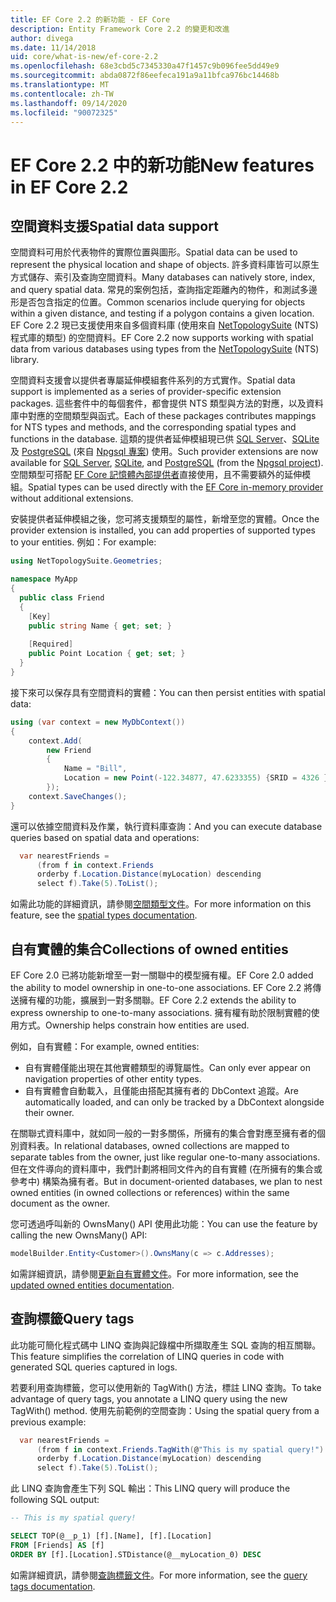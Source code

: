 ```yaml
---
title: EF Core 2.2 的新功能 - EF Core
description: Entity Framework Core 2.2 的變更和改進
author: divega
ms.date: 11/14/2018
uid: core/what-is-new/ef-core-2.2
ms.openlocfilehash: 68e3cbd5c7345330a47f1457c9b096fee5dd49e9
ms.sourcegitcommit: abda0872f86eefeca191a9a11bfca976bc14468b
ms.translationtype: MT
ms.contentlocale: zh-TW
ms.lasthandoff: 09/14/2020
ms.locfileid: "90072325"
---
```

# <a name="new-features-in-ef-core-22"></a><span data-ttu-id="1a3e3-103">EF Core 2.2 中的新功能</span><span class="sxs-lookup"><span data-stu-id="1a3e3-103">New features in EF Core 2.2</span></span>

## <a name="spatial-data-support"></a><span data-ttu-id="1a3e3-104">空間資料支援</span><span class="sxs-lookup"><span data-stu-id="1a3e3-104">Spatial data support</span></span>

<span data-ttu-id="1a3e3-105">空間資料可用於代表物件的實際位置與圖形。</span><span class="sxs-lookup"><span data-stu-id="1a3e3-105">Spatial data can be used to represent the physical location and shape of objects.</span></span>
<span data-ttu-id="1a3e3-106">許多資料庫皆可以原生方式儲存、索引及查詢空間資料。</span><span class="sxs-lookup"><span data-stu-id="1a3e3-106">Many databases can natively store, index, and query spatial data.</span></span>
<span data-ttu-id="1a3e3-107">常見的案例包括，查詢指定距離內的物件，和測試多邊形是否包含指定的位置。</span><span class="sxs-lookup"><span data-stu-id="1a3e3-107">Common scenarios include querying for objects within a given distance, and testing if a polygon contains a given location.</span></span>
<span data-ttu-id="1a3e3-108">EF Core 2.2 現已支援使用來自多個資料庫 (使用來自 [NetTopologySuite](https://github.com/NetTopologySuite/NetTopologySuite) (NTS) 程式庫的類型) 的空間資料。</span><span class="sxs-lookup"><span data-stu-id="1a3e3-108">EF Core 2.2 now supports working with spatial data from various databases using types from the [NetTopologySuite](https://github.com/NetTopologySuite/NetTopologySuite) (NTS) library.</span></span>

<span data-ttu-id="1a3e3-109">空間資料支援會以提供者專屬延伸模組套件系列的方式實作。</span><span class="sxs-lookup"><span data-stu-id="1a3e3-109">Spatial data support is implemented as a series of provider-specific extension packages.</span></span>
<span data-ttu-id="1a3e3-110">這些套件中的每個套件，都會提供 NTS 類型與方法的對應，以及資料庫中對應的空間類型與函式。</span><span class="sxs-lookup"><span data-stu-id="1a3e3-110">Each of these packages contributes mappings for NTS types and methods, and the corresponding spatial types and functions in the database.</span></span>
<span data-ttu-id="1a3e3-111">這類的提供者延伸模組現已供 [SQL Server](https://www.nuget.org/packages/Microsoft.EntityFrameworkCore.SqlServer.NetTopologySuite/)、[SQLite](https://www.nuget.org/packages/Microsoft.EntityFrameworkCore.Sqlite.NetTopologySuite/) 及 [PostgreSQL](https://www.nuget.org/packages/Npgsql.EntityFrameworkCore.PostgreSQL.NetTopologySuite/) (來自 [Npgsql 專案](https://www.npgsql.org/)) 使用。</span><span class="sxs-lookup"><span data-stu-id="1a3e3-111">Such provider extensions are now available for [SQL Server](https://www.nuget.org/packages/Microsoft.EntityFrameworkCore.SqlServer.NetTopologySuite/), [SQLite](https://www.nuget.org/packages/Microsoft.EntityFrameworkCore.Sqlite.NetTopologySuite/), and [PostgreSQL](https://www.nuget.org/packages/Npgsql.EntityFrameworkCore.PostgreSQL.NetTopologySuite/) (from the [Npgsql project](https://www.npgsql.org/)).</span></span>
<span data-ttu-id="1a3e3-112">空間類型可搭配 [EF Core 記憶體內部提供者](xref:core/providers/in-memory/index)直接使用，且不需要額外的延伸模組。</span><span class="sxs-lookup"><span data-stu-id="1a3e3-112">Spatial types can be used directly with the [EF Core in-memory provider](xref:core/providers/in-memory/index) without additional extensions.</span></span>

<span data-ttu-id="1a3e3-113">安裝提供者延伸模組之後，您可將支援類型的屬性，新增至您的實體。</span><span class="sxs-lookup"><span data-stu-id="1a3e3-113">Once the provider extension is installed, you can add properties of supported types to your entities.</span></span> <span data-ttu-id="1a3e3-114">例如：</span><span class="sxs-lookup"><span data-stu-id="1a3e3-114">For example:</span></span>

``` csharp
using NetTopologySuite.Geometries;

namespace MyApp
{
  public class Friend
  {
    [Key]
    public string Name { get; set; }
  
    [Required]
    public Point Location { get; set; }
  }
}
```

<span data-ttu-id="1a3e3-115">接下來可以保存具有空間資料的實體：</span><span class="sxs-lookup"><span data-stu-id="1a3e3-115">You can then persist entities with spatial data:</span></span>

``` csharp
using (var context = new MyDbContext())
{
    context.Add(
        new Friend
        {
            Name = "Bill",
            Location = new Point(-122.34877, 47.6233355) {SRID = 4326 }
        });
    context.SaveChanges();
}
```

<span data-ttu-id="1a3e3-116">還可以依據空間資料及作業，執行資料庫查詢：</span><span class="sxs-lookup"><span data-stu-id="1a3e3-116">And you can execute database queries based on spatial data and operations:</span></span>

``` csharp
  var nearestFriends =
      (from f in context.Friends
      orderby f.Location.Distance(myLocation) descending
      select f).Take(5).ToList();
```

<span data-ttu-id="1a3e3-117">如需此功能的詳細資訊，請參閱[空間類型文件](xref:core/modeling/spatial)。</span><span class="sxs-lookup"><span data-stu-id="1a3e3-117">For more information on this feature, see the [spatial types documentation](xref:core/modeling/spatial).</span></span>

## <a name="collections-of-owned-entities"></a><span data-ttu-id="1a3e3-118">自有實體的集合</span><span class="sxs-lookup"><span data-stu-id="1a3e3-118">Collections of owned entities</span></span>

<span data-ttu-id="1a3e3-119">EF Core 2.0 已將功能新增至一對一關聯中的模型擁有權。</span><span class="sxs-lookup"><span data-stu-id="1a3e3-119">EF Core 2.0 added the ability to model ownership in one-to-one associations.</span></span>
<span data-ttu-id="1a3e3-120">EF Core 2.2 將傳送擁有權的功能，擴展到一對多關聯。</span><span class="sxs-lookup"><span data-stu-id="1a3e3-120">EF Core 2.2 extends the ability to express ownership to one-to-many associations.</span></span>
<span data-ttu-id="1a3e3-121">擁有權有助於限制實體的使用方式。</span><span class="sxs-lookup"><span data-stu-id="1a3e3-121">Ownership helps constrain how entities are used.</span></span>

<span data-ttu-id="1a3e3-122">例如，自有實體：</span><span class="sxs-lookup"><span data-stu-id="1a3e3-122">For example, owned entities:</span></span>

- <span data-ttu-id="1a3e3-123">自有實體僅能出現在其他實體類型的導覽屬性。</span><span class="sxs-lookup"><span data-stu-id="1a3e3-123">Can only ever appear on navigation properties of other entity types.</span></span>
- <span data-ttu-id="1a3e3-124">自有實體會自動載入，且僅能由搭配其擁有者的 DbContext 追蹤。</span><span class="sxs-lookup"><span data-stu-id="1a3e3-124">Are automatically loaded, and can only be tracked by a DbContext alongside their owner.</span></span>

<span data-ttu-id="1a3e3-125">在關聯式資料庫中，就如同一般的一對多關係，所擁有的集合會對應至擁有者的個別資料表。</span><span class="sxs-lookup"><span data-stu-id="1a3e3-125">In relational databases, owned collections are mapped to separate tables from the owner, just like regular one-to-many associations.</span></span>
<span data-ttu-id="1a3e3-126">但在文件導向的資料庫中，我們計劃將相同文件內的自有實體 (在所擁有的集合或參考中) 構築為擁有者。</span><span class="sxs-lookup"><span data-stu-id="1a3e3-126">But in document-oriented databases, we plan to nest owned entities (in owned collections or references) within the same document as the owner.</span></span>

<span data-ttu-id="1a3e3-127">您可透過呼叫新的 OwnsMany() API 使用此功能：</span><span class="sxs-lookup"><span data-stu-id="1a3e3-127">You can use the feature by calling the new OwnsMany() API:</span></span>

``` csharp
modelBuilder.Entity<Customer>().OwnsMany(c => c.Addresses);
```

<span data-ttu-id="1a3e3-128">如需詳細資訊，請參閱[更新自有實體文件](xref:core/modeling/owned-entities#collections-of-owned-types)。</span><span class="sxs-lookup"><span data-stu-id="1a3e3-128">For more information, see the [updated owned entities documentation](xref:core/modeling/owned-entities#collections-of-owned-types).</span></span>

## <a name="query-tags"></a><span data-ttu-id="1a3e3-129">查詢標籤</span><span class="sxs-lookup"><span data-stu-id="1a3e3-129">Query tags</span></span>

<span data-ttu-id="1a3e3-130">此功能可簡化程式碼中 LINQ 查詢與記錄檔中所擷取產生 SQL 查詢的相互關聯。</span><span class="sxs-lookup"><span data-stu-id="1a3e3-130">This feature simplifies the correlation of LINQ queries in code with generated SQL queries captured in logs.</span></span>

<span data-ttu-id="1a3e3-131">若要利用查詢標籤，您可以使用新的 TagWith() 方法，標註 LINQ 查詢。</span><span class="sxs-lookup"><span data-stu-id="1a3e3-131">To take advantage of query tags, you annotate a LINQ query using the new TagWith() method.</span></span>
<span data-ttu-id="1a3e3-132">使用先前範例的空間查詢：</span><span class="sxs-lookup"><span data-stu-id="1a3e3-132">Using the spatial query from a previous example:</span></span>

``` csharp
  var nearestFriends =
      (from f in context.Friends.TagWith(@"This is my spatial query!")
      orderby f.Location.Distance(myLocation) descending
      select f).Take(5).ToList();
```

<span data-ttu-id="1a3e3-133">此 LINQ 查詢會產生下列 SQL 輸出：</span><span class="sxs-lookup"><span data-stu-id="1a3e3-133">This LINQ query will produce the following SQL output:</span></span>

``` sql
-- This is my spatial query!

SELECT TOP(@__p_1) [f].[Name], [f].[Location]
FROM [Friends] AS [f]
ORDER BY [f].[Location].STDistance(@__myLocation_0) DESC
```

<span data-ttu-id="1a3e3-134">如需詳細資訊，請參閱[查詢標籤文件](xref:core/querying/tags)。</span><span class="sxs-lookup"><span data-stu-id="1a3e3-134">For more information, see the [query tags documentation](xref:core/querying/tags).</span></span>
